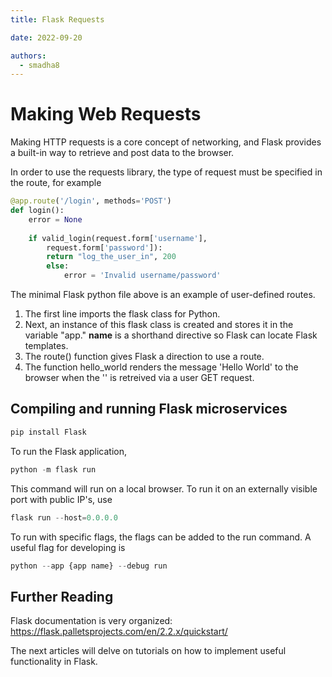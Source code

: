 ```yaml
---
title: Flask Requests

date: 2022-09-20

authors:
  - smadha8
---
```


<link rel="stylesheet" href="https://cdnjs.cloudflare.com/ajax/libs/prism-themes/1.9.0/prism-a11y-dark.min.css" integrity="sha512-bd1K4DEquIavX49RSZHIE0Ye6RFOVlGLhtGow9KDbLYqOd/ufhshkP0GoJoVR1jqj7FmOffvVIKuq1tcXlN9ZA==" crossorigin="anonymous" referrerpolicy="no-referrer" />

# Making Web Requests 

Making HTTP requests is a core concept of networking, and Flask provides a built-in way to retrieve and post data to the browser. 

In order to use the requests library, the type of request must be specified in the route, for example 

```python
@app.route('/login', methods='POST')
def login():
    error = None
    
    if valid_login(request.form['username'],
        request.form['password']):
        return "log_the_user_in", 200
        else:
            error = 'Invalid username/password'

```

The minimal Flask python file above is an example of user-defined routes.

1. The first line imports the flask class for Python.
2. Next, an instance of this flask class is created and stores it in the variable "app."
   **name** is a shorthand directive so Flask can locate Flask templates.
3. The route() function gives Flask a direction to use a route.
4. The function hello_world renders the message 'Hello World' to the browser when the '\' is retreived via a user GET request.

## Compiling and running Flask microservices

```python
pip install Flask
```

To run the Flask application,

```python
python -m flask run
```

This command will run on a local browser.
To run it on an externally visible port with public IP's, use

```python
flask run --host=0.0.0.0
```

To run with specific flags, the flags can be added to the run command. A useful flag for developing is

```python
python --app {app name} --debug run
```

## Further Reading

Flask documentation is very organized:
https://flask.palletsprojects.com/en/2.2.x/quickstart/

The next articles will delve on tutorials on how to implement useful functionality in Flask.

